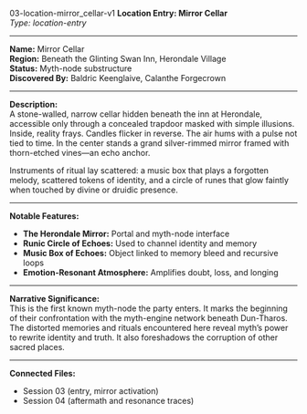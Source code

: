 03-location-mirror_cellar-v1
**Location Entry: Mirror Cellar**  
*Type: location-entry*

---

**Name:** Mirror Cellar  
**Region:** Beneath the Glinting Swan Inn, Herondale Village  
**Status:** Myth-node substructure  
**Discovered By:** Baldric Keenglaive, Calanthe Forgecrown  

---

**Description:**  
A stone-walled, narrow cellar hidden beneath the inn at Herondale, accessible only through a concealed trapdoor masked with simple illusions. Inside, reality frays. Candles flicker in reverse. The air hums with a pulse not tied to time. In the center stands a grand silver-rimmed mirror framed with thorn-etched vines—an echo anchor.

Instruments of ritual lay scattered: a music box that plays a forgotten melody, scattered tokens of identity, and a circle of runes that glow faintly when touched by divine or druidic presence.

---

**Notable Features:**  
- **The Herondale Mirror:** Portal and myth-node interface  
- **Runic Circle of Echoes:** Used to channel identity and memory  
- **Music Box of Echoes:** Object linked to memory bleed and recursive loops  
- **Emotion-Resonant Atmosphere:** Amplifies doubt, loss, and longing  

---

**Narrative Significance:**  
This is the first known myth-node the party enters. It marks the beginning of their confrontation with the myth-engine network beneath Dun-Tharos. The distorted memories and rituals encountered here reveal myth’s power to rewrite identity and truth. It also foreshadows the corruption of other sacred places.

---

**Connected Files:**  
- Session 03 (entry, mirror activation)  
- Session 04 (aftermath and resonance traces)